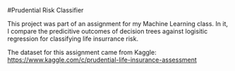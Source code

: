 #Prudential Risk Classifier

This project was part of an assignment for my Machine Learning class. In it, I compare the predicitive outcomes of decision trees against logisitic regression for classifying life insurrance risk. 

The dataset for this assignment came from Kaggle: https://www.kaggle.com/c/prudential-life-insurance-assessment